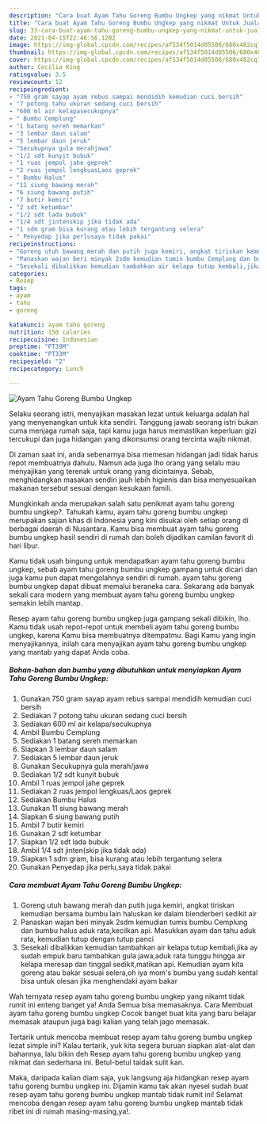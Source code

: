 ```yaml
---
description: "Cara buat Ayam Tahu Goreng Bumbu Ungkep yang nikmat Untuk Jualan"
title: "Cara buat Ayam Tahu Goreng Bumbu Ungkep yang nikmat Untuk Jualan"
slug: 33-cara-buat-ayam-tahu-goreng-bumbu-ungkep-yang-nikmat-untuk-jualan
date: 2021-04-15T22:46:56.120Z
image: https://img-global.cpcdn.com/recipes/af534f5014d05506/680x482cq70/ayam-tahu-goreng-bumbu-ungkep-foto-resep-utama.jpg
thumbnail: https://img-global.cpcdn.com/recipes/af534f5014d05506/680x482cq70/ayam-tahu-goreng-bumbu-ungkep-foto-resep-utama.jpg
cover: https://img-global.cpcdn.com/recipes/af534f5014d05506/680x482cq70/ayam-tahu-goreng-bumbu-ungkep-foto-resep-utama.jpg
author: Cecilia King
ratingvalue: 3.5
reviewcount: 12
recipeingredient:
- "750 gram sayap ayam rebus sampai mendidih kemudian cuci bersih"
- "7 potong tahu ukuran sedang cuci bersih"
- "600 ml air kelapasecukupnya"
- " Bumbu Cemplung"
- "1 batang sereh memarkan"
- "3 lembar daun salam"
- "5 lembar daun jeruk"
- "Secukupnya gula merahjawa"
- "1/2 sdt kunyit bubuk"
- "1 ruas jempol jahe geprek"
- "2 ruas jempol lengkuasLaos geprek"
- " Bumbu Halus"
- "11 siung bawang merah"
- "6 siung bawang putih"
- "7 butir kemiri"
- "2 sdt ketumbar"
- "1/2 sdt lada bubuk"
- "1/4 sdt jintenskip jika tidak ada"
- "1 sdm gram bisa kurang atau lebih tergantung selera"
- " Penyedap jika perlusaya tidak pakai"
recipeinstructions:
- "Goreng utuh bawang merah dan putih juga kemiri, angkat tiriskan kemudian bersama bumbu lain haluskan ke dalam blenderberi sedikit air"
- "Panaskan wajan beri minyak 2sdm kemudian tumis bumbu Cemplung dan bumbu halus aduk rata,kecilkan api. Masukkan ayam dan tahu aduk rata, kemudian tutup dengan tutup panci"
- "Sesekali dibalikkan kemudian tambahkan air kelapa tutup kembali,jika ay sudah empuk baru tambahkan gula jawa,aduk rata tunggu hingga air kelapa meresap dan tinggal sedikit,matikan api. Kemudian ayam kita goreng atau bakar sesuai selera,oh iya mom&#39;s bumbu yang sudah kental bisa untuk olesan jika menghendaki ayam bakar"
categories:
- Resep
tags:
- ayam
- tahu
- goreng

katakunci: ayam tahu goreng 
nutrition: 150 calories
recipecuisine: Indonesian
preptime: "PT39M"
cooktime: "PT33M"
recipeyield: "2"
recipecategory: Lunch

---
```



![Ayam Tahu Goreng Bumbu Ungkep](https://img-global.cpcdn.com/recipes/af534f5014d05506/680x482cq70/ayam-tahu-goreng-bumbu-ungkep-foto-resep-utama.jpg)

Selaku seorang istri, menyajikan masakan lezat untuk keluarga adalah hal yang menyenangkan untuk kita sendiri. Tanggung jawab seorang istri bukan cuma menjaga rumah saja, tapi kamu juga harus memastikan keperluan gizi tercukupi dan juga hidangan yang dikonsumsi orang tercinta wajib nikmat.

Di zaman  saat ini, anda sebenarnya bisa memesan hidangan jadi tidak harus repot membuatnya dahulu. Namun ada juga lho orang yang selalu mau menyajikan yang terenak untuk orang yang dicintainya. Sebab, menghidangkan masakan sendiri jauh lebih higienis dan bisa menyesuaikan makanan tersebut sesuai dengan kesukaan famili. 



Mungkinkah anda merupakan salah satu penikmat ayam tahu goreng bumbu ungkep?. Tahukah kamu, ayam tahu goreng bumbu ungkep merupakan sajian khas di Indonesia yang kini disukai oleh setiap orang di berbagai daerah di Nusantara. Kamu bisa membuat ayam tahu goreng bumbu ungkep hasil sendiri di rumah dan boleh dijadikan camilan favorit di hari libur.

Kamu tidak usah bingung untuk mendapatkan ayam tahu goreng bumbu ungkep, sebab ayam tahu goreng bumbu ungkep gampang untuk dicari dan juga kamu pun dapat mengolahnya sendiri di rumah. ayam tahu goreng bumbu ungkep dapat dibuat memalui beraneka cara. Sekarang ada banyak sekali cara modern yang membuat ayam tahu goreng bumbu ungkep semakin lebih mantap.

Resep ayam tahu goreng bumbu ungkep juga gampang sekali dibikin, lho. Kamu tidak usah repot-repot untuk membeli ayam tahu goreng bumbu ungkep, karena Kamu bisa membuatnya ditempatmu. Bagi Kamu yang ingin menyajikannya, inilah cara menyajikan ayam tahu goreng bumbu ungkep yang mantab yang dapat Anda coba.

<!--inarticleads1-->

##### Bahan-bahan dan bumbu yang dibutuhkan untuk menyiapkan Ayam Tahu Goreng Bumbu Ungkep:

1. Gunakan 750 gram sayap ayam rebus sampai mendidih kemudian cuci bersih
1. Sediakan 7 potong tahu ukuran sedang cuci bersih
1. Sediakan 600 ml air kelapa/secukupnya
1. Ambil  Bumbu Cemplung
1. Sediakan 1 batang sereh memarkan
1. Siapkan 3 lembar daun salam
1. Sediakan 5 lembar daun jeruk
1. Gunakan Secukupnya gula merah/jawa
1. Sediakan 1/2 sdt kunyit bubuk
1. Ambil 1 ruas jempol jahe geprek
1. Sediakan 2 ruas jempol lengkuas/Laos geprek
1. Sediakan  Bumbu Halus
1. Gunakan 11 siung bawang merah
1. Siapkan 6 siung bawang putih
1. Ambil 7 butir kemiri
1. Gunakan 2 sdt ketumbar
1. Siapkan 1/2 sdt lada bubuk
1. Ambil 1/4 sdt jinten(skip jika tidak ada)
1. Siapkan 1 sdm gram, bisa kurang atau lebih tergantung selera
1. Gunakan  Penyedap jika perlu,saya tidak pakai




<!--inarticleads2-->

##### Cara membuat Ayam Tahu Goreng Bumbu Ungkep:

1. Goreng utuh bawang merah dan putih juga kemiri, angkat tiriskan kemudian bersama bumbu lain haluskan ke dalam blenderberi sedikit air
1. Panaskan wajan beri minyak 2sdm kemudian tumis bumbu Cemplung dan bumbu halus aduk rata,kecilkan api. Masukkan ayam dan tahu aduk rata, kemudian tutup dengan tutup panci
1. Sesekali dibalikkan kemudian tambahkan air kelapa tutup kembali,jika ay sudah empuk baru tambahkan gula jawa,aduk rata tunggu hingga air kelapa meresap dan tinggal sedikit,matikan api. Kemudian ayam kita goreng atau bakar sesuai selera,oh iya mom&#39;s bumbu yang sudah kental bisa untuk olesan jika menghendaki ayam bakar




Wah ternyata resep ayam tahu goreng bumbu ungkep yang nikamt tidak rumit ini enteng banget ya! Anda Semua bisa memasaknya. Cara Membuat ayam tahu goreng bumbu ungkep Cocok banget buat kita yang baru belajar memasak ataupun juga bagi kalian yang telah jago memasak.

Tertarik untuk mencoba membuat resep ayam tahu goreng bumbu ungkep lezat simple ini? Kalau tertarik, yuk kita segera buruan siapkan alat-alat dan bahannya, lalu bikin deh Resep ayam tahu goreng bumbu ungkep yang nikmat dan sederhana ini. Betul-betul taidak sulit kan. 

Maka, daripada kalian diam saja, yuk langsung aja hidangkan resep ayam tahu goreng bumbu ungkep ini. Dijamin kamu tak akan nyesel sudah buat resep ayam tahu goreng bumbu ungkep mantab tidak rumit ini! Selamat mencoba dengan resep ayam tahu goreng bumbu ungkep mantab tidak ribet ini di rumah masing-masing,ya!.

